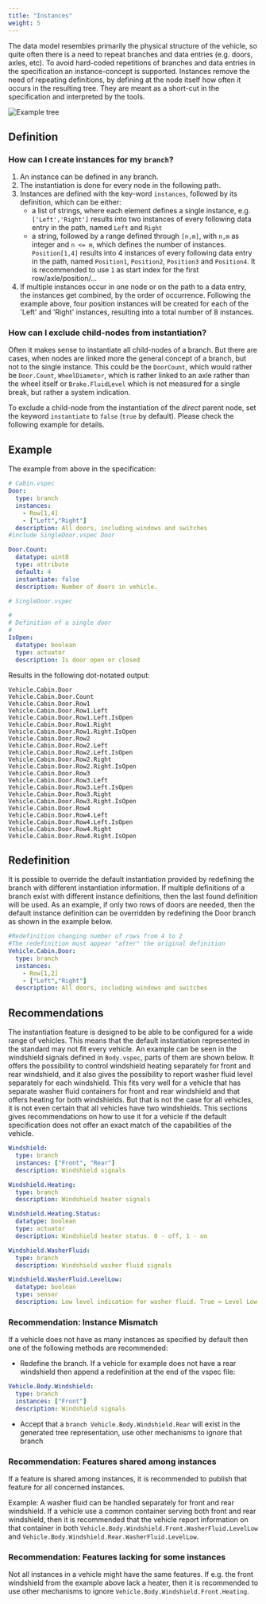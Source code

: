 ```yaml
---
title: "Instances"
weight: 5
---
```


The data model resembles primarily the physical structure of the vehicle, so
quite often there is a need to repeat branches and data entries
(e.g. doors, axles, etc). To avoid hard-coded repetitions of
branches and data entries in the specification an instance-concept is supported.
Instances remove the need of repeating definitions, by defining at the node itself how often it occurs in
the resulting tree. They are meant as a short-cut in the specification and
interpreted by the tools.

![Example tree](/hierarchical_information_model/images/instances.png?width=60pc)



## Definition

### How can I create instances for my `branch`?

1. An instance can be defined in any branch.
2. The instantiation is done for every node in the following path.
3. Instances are defined with the key-word `instances`, followed by its
   definition, which can be either:
   * a list of strings, where each element defines a single instance, e.g.
     `['Left','Right']` results into two instances of every following
     data entry in the path, named `Left` and `Right`
   * a string, followed by a range defined through `[n,m]`, with `n,m` as integer and `n <= m`,
     which defines the number of instances.
     `Position[1,4]` results into 4 instances of every following
     data entry in the path, named `Position1`, `Position2`, `Position3`
     and `Position4`. It is recommended to use `1` as start index for the first row/axle/position/...
4. If multiple instances occur in one node or on the path to a data entry,
   the instances get combined, by the order of occurrence. Following the example above,
   four position instances will be created for each of the 'Left' and 'Right' instances,
   resulting into a total number of 8 instances.

### How can I exclude child-nodes from instantiation?

Often it makes sense to instantiate all child-nodes of a branch.
But there are cases, when nodes are linked more the general concept of
a branch, but not to the single instance. This could be the `DoorCount`,
which would rather be `Door.Count`, `WheelDiameter`, which is rather linked
to an axle rather than the wheel itself or `Brake.FluidLevel` which is not
measured for a single break, but rather a system indication.

To exclude a child-node from the instantiation of the *direct* parent node, set the
keyword `instantiate` to `false` (`true` by default). Please check the following
example for details.

## Example

The example from above in the specification:

```YAML
# Cabin.vspec
Door:
  type: branch
  instances:
    - Row[1,4]
    - ["Left","Right"]
  description: All doors, including windows and switches
#include SingleDoor.vspec Door

Door.Count:
  datatype: uint8
  type: attribute
  default: 4
  instantiate: false
  description: Number of doors in vehicle.
```


```yml
# SingleDoor.vspec

#
# Definition of a single door
#
IsOpen:
  datatype: boolean
  type: actuator
  description: Is door open or closed
```

Results in the following dot-notated output:

```
Vehicle.Cabin.Door
Vehicle.Cabin.Door.Count
Vehicle.Cabin.Door.Row1
Vehicle.Cabin.Door.Row1.Left
Vehicle.Cabin.Door.Row1.Left.IsOpen
Vehicle.Cabin.Door.Row1.Right
Vehicle.Cabin.Door.Row1.Right.IsOpen
Vehicle.Cabin.Door.Row2
Vehicle.Cabin.Door.Row2.Left
Vehicle.Cabin.Door.Row2.Left.IsOpen
Vehicle.Cabin.Door.Row2.Right
Vehicle.Cabin.Door.Row2.Right.IsOpen
Vehicle.Cabin.Door.Row3
Vehicle.Cabin.Door.Row3.Left
Vehicle.Cabin.Door.Row3.Left.IsOpen
Vehicle.Cabin.Door.Row3.Right
Vehicle.Cabin.Door.Row3.Right.IsOpen
Vehicle.Cabin.Door.Row4
Vehicle.Cabin.Door.Row4.Left
Vehicle.Cabin.Door.Row4.Left.IsOpen
Vehicle.Cabin.Door.Row4.Right
Vehicle.Cabin.Door.Row4.Right.IsOpen
```

## Redefinition

It is possible to override the default instantiation provided by redefining the branch with
different instantiation information. If multiple definitions of a branch exist with different
instance definitions, then the last found definition will be used.
As an example, if only two rows of doors are needed, then the default instance definition
can be overridden by redefining the Door branch as shown in the example below.

```YAML
#Redefinition changing number of rows from 4 to 2
#The redefinition must appear "after" the original definition
Vehicle.Cabin.Door:
  type: branch
  instances:
    - Row[1,2]
    - ["Left","Right"]
  description: All doors, including windows and switches
```

## Recommendations

The instantiation feature is designed to be able to be configured for a wide range of vehicles.
This means that the default instantiation represented in the standard may not fit every vehicle.
An example can be seen in the windshield signals defined in `Body.vspec`, parts of them are shown below.
It offers the possibility to control windshield heating separately for front and rear windshield,
and it also gives the possibility to report washer fluid level separately for each windshield.
This fits very well for a vehicle that has separate washer fluid containers for front and rear windshield
and that offers heating for both windshields. But that is not the case for all vehicles,
it is not even certain that all vehicles have two windshields. This sections gives recommendations on how
to use it for a vehicle if the default specification does not offer an exact match of the capabilities of the vehicle.

```YAML
Windshield:
  type: branch
  instances: ["Front", "Rear"]
  description: Windshield signals

Windshield.Heating:
  type: branch
  description: Windshield heater signals

Windshield.Heating.Status:
  datatype: boolean
  type: actuator
  description: Windshield heater status. 0 - off, 1 - on

Windshield.WasherFluid:
  type: branch
  description: Windshield washer fluid signals

Windshield.WasherFluid.LevelLow:
  datatype: boolean
  type: sensor
  description: Low level indication for washer fluid. True = Level Low. False = Level OK.
```

### Recommendation: Instance Mismatch

If a vehicle does not have as many instances as specified by default then one
of the following methods are recommended:

- Redefine the branch. If a vehicle for example does not have a rear windshield
then append a redefinition at the end of the vspec file:

```YAML
Vehicle.Body.Windshield:
  type: branch
  instances: ["Front"]
  description: Windshield signals
```

- Accept that a `branch Vehicle.Body.Windshield.Rear` will exist in the generated tree representation,
  use other mechanisms to ignore that branch

### Recommendation: Features shared among instances

If a feature is shared among instances, it is recommended to publish that feature for all concerned instances.

Example: A washer fluid can be handled separately for front and rear windshield.
If a vehicle use a common container serving both front and rear windshield,
then it is recommended that the vehicle report information on that container in both
`Vehicle.Body.Windshield.Front.WasherFluid.LevelLow` and `Vehicle.Body.Windshield.Rear.WasherFluid.LevelLow`.

### Recommendation: Features lacking for some instances

Not all instances in a vehicle might have the same features. If e.g. the front windshield
from the example above lack a heater, then it is recommended to use other mechanisms
to ignore `Vehicle.Body.Windshield.Front.Heating`.

